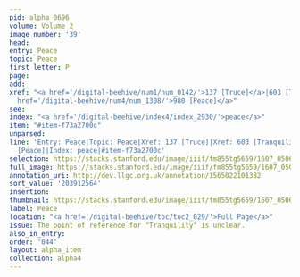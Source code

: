 ```yaml
---
pid: alpha_0696
volume: Volume 2
image_number: '39'
head:
entry: Peace
topic: Peace
first_letter: P
page:
add:
xref: "<a href='/digital-beehive/num1/num_0142/'>137 [Truce]</a>|603 [Tranquility]|<a
  href='/digital-beehive/num4/num_1308/'>980 [Peace]</a>"
see:
index: "<a href='/digital-beehive/index4/index_2930/'>peace</a>"
item: "#item-f73a2700c"
unparsed:
line: 'Entry: Peace|Topic: Peace|Xref: 137 [Truce]|Xref: 603 [Tranquility]|Xref: 980
  [Peace]|Index: peace|#item-f73a2700c'
selection: https://stacks.stanford.edu/image/iiif/fm855tg5659/1607_0506/278,2564,3077,537/full/0/default.jpg
full_image: https://stacks.stanford.edu/image/iiif/fm855tg5659/1607_0506/full/full/0/default.jpg
annotation_uri: http://dev.llgc.org.uk/annotation/1565022101382
sort_value: '203912564'
insertion:
thumbnail: https://stacks.stanford.edu/image/iiif/fm855tg5659/1607_0506/278,2564,600,180/250,/0/default.jpg
label: Peace
location: "<a href='/digital-beehive/toc/toc2_029/'>Full Page</a>"
issue: The point of reference for "Tranquility" is unclear.
also_in_entry:
order: '044'
layout: alpha_item
collection: alpha4
---
```

